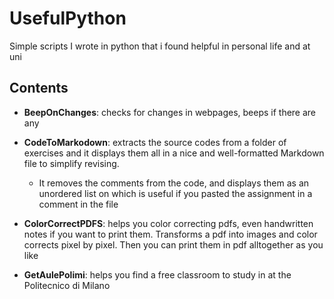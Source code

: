 # UsefulPython
Simple scripts I wrote in python that i found helpful in personal life and at uni
## Contents
- **BeepOnChanges**: checks for changes in webpages, beeps if there are any

- **CodeToMarkodown**: extracts the source codes from a folder of exercises and it displays them all in a nice and well-formatted Markdown file to simplify revising.
     - It removes the comments from the code, and displays them as an unordered list on which is useful if you pasted the assignment in a comment in the file

-  **ColorCorrectPDFS**: helps you color correcting pdfs, even handwritten notes if you want to print them. Transforms a pdf into images and color corrects pixel by pixel. Then you can print them in pdf alltogether as you like 
-  **GetAulePolimi**: helps you find a free classroom to study in at the Politecnico di Milano
